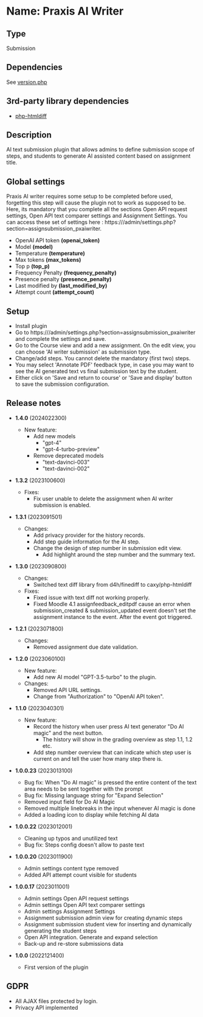 # Name: Praxis AI Writer

## Type

Submission

## Dependencies

See [version.php](version.php)

## 3rd-party library dependencies
* [php-htmldiff](https://github.com/caxy/php-htmldiff)

## Description

AI text submission plugin that allows admins to define submission scope of steps, and students to generate AI assisted content based on assignment title.

## Global settings

Praxis AI writer requires some setup to be completed before used, forgetting this step will cause the plugin not to work as supposed to be. Here, its mandatory that you complete all the sections Open API request settings, Open API text comparer settings and Assignment Settings.
You can access these set of settings here : https://<site>/admin/settings.php?section=assignsubmission_pxaiwriter.

- OpenAI API token **(openai_token)**
- Model **(model)**
- Temperature **(temperature)**
- Max tokens **(max_tokens)**
- Top p **(top_p)**
- Frequency Penalty **(frequency_penalty)**
- Presence penalty **(presence_penalty)**
- Last modified by **(last_modified_by)**
- Attempt count **(attempt_count)**

## Setup

- Install plugin
- Go to https://<site>/admin/settings.php?section=assignsubmission_pxaiwriter and complete the settings and save. 
- Go to the Course view and add a new assignment. On the edit view, you can choose 'AI writer submission' as submission type. 
- Change/add steps. You cannot delete the mandatory (first two) steps.  
- You may select 'Annotate PDF' feedback type, in case you may want to see the AI generated text vs final submission text by the student.
- Either click on 'Save and return to course' or 'Save and display' button to save the submission configuration.

## Release notes
- **1.4.0** (2024022300)
  - New feature:
    - Add new models
      - "gpt-4"
      - "gpt-4-turbo-preview"
    - Remove deprecated models
      - "text-davinci-003"
      - "text-davinci-002"
- **1.3.2** (2023100600)
  - Fixes:
    - Fix user unable to delete the assignment when AI writer submission is enabled.
- **1.3.1** (2023091501)
  - Changes:
    - Add privacy provider for the history records.
    - Add step guide information for the AI step.
    - Change the design of step number in submission edit view.
      - Add highlight around the step number and the summary text.
- **1.3.0** (2023090800)
  - Changes:
    - Switched text diff library from d4h/finediff to caxy/php-htmldiff
  - Fixes:
    - Fixed issue with text diff not working properly.
    - Fixed Moodle 4.1 assignfeedback_editpdf cause an error
      when submission_created & submission_updated event doesn't set the assignment instance to the event.
      After the event got triggered.
    
- **1.2.1** (2023071800)
  - Changes:
    - Removed assignment due date validation.
- **1.2.0** (2023060100)
  - New feature:
    - Add new AI model "GPT-3.5-turbo" to the plugin.
  - Changes:
    - Removed API URL settings.
    - Change from "Authorization" to "OpenAI API token".
- **1.1.0** (2023040301)
  - New feature:
    - Record the history when user press AI text generator "Do AI magic" and the next button.
      - The history will show in the grading overview as step 1.1, 1.2 etc. 
    - Add step number overview that can indicate which step user is current on and tell the user how many step there is.    
- **1.0.0.23** (2023013100)
  - Bug fix: When "Do AI magic" is pressed the entire content of the text area needs to be sent together with the prompt
  - Bug fix: Missing language string for "Expand Selection"
  - Removed input field for Do AI Magic
  - Removed multiple linebreaks in the input whenever AI magic is done
  - Added a loading icon to display while fetching AI data
- **1.0.0.22** (2023012001)
  - Cleaning up typos and unutilized text 
  - Bug fix: Steps config doesn't allow to paste text
- **1.0.0.20** (2023011900)
  - Admin settings content type removed
  - Added API attempt count visible for students
- **1.0.0.17** (2023011001)
  - Admin settings Open API request settings
  - Admin settings Open API text comparer settings 
  - Admin settings Assignment Settings 
  - Assignment submission admin view for creating dynamic steps
  - Assignment submission student view for inserting and dynamically generating the student steps
  - Open API integration. Generate and expand selection
  - Back-up and re-store submissions data
- **1.0.0** (2022121400)
  - First version of the plugin

## GDPR

- All AJAX files protected by login.
- Privacy API implemented
